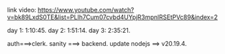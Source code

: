 link video: https://www.youtube.com/watch?v=bk89LxdS0TE&list=PLIh7Cum07cvbd4UYpjR3mpnlRSEtPVc89&index=2

day 1:  1:10:45.
day 2:  1:51:14.
day 3:  2:35:21.

auth===>clerk.
sanity ===> backend. 
update nodejs ==> v20.19.4.